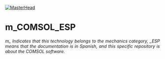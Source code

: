 [![MasterHead](http://dicer0.com/wp-content/uploads/2023/09/COMSOL-di_cer0-Banner.png)](https://dicer0.com/)
# m_COMSOL_ESP
<h6 align="justify">m_ Indicates that this technology belongs to the mechanics category, _ESP means that the documentation is in Spanish, and this specific repository is about the COMSOL software.</h6>
